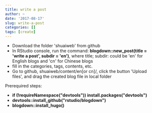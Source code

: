 ```yaml
---
title: write a post
author: ~
date: '2017-08-17'
slug: write-a-post
categories: []
tags: [create]
---
```


- Download the folder 'shuaiweb' from github
- In RStudio console, run the command: **blogdown::new_post(title = 'write a post', subdir = 'en')**, where title; subdir: could be 'en' for English blogs and 'cn' for Chinese blogs
- fill in the categories, tags, contents, etc.
- Go to github, shuaiweb/content/en[or cn]/, click the button 'Upload files', and drag the created blog file in local folder

Prerequired steps:

- **if (!requireNamespace("devtools")) install.packages("devtools")**
- **devtools::install_github("rstudio/blogdown")**
- **blogdown::install_hugo()**